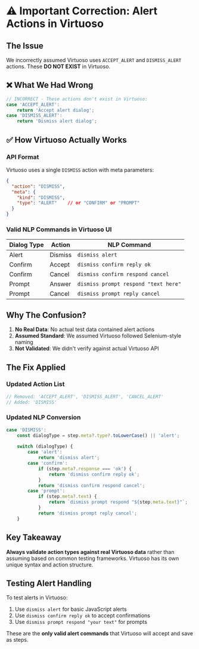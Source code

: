 # ⚠️ Important Correction: Alert Actions in Virtuoso

## The Issue
We incorrectly assumed Virtuoso uses `ACCEPT_ALERT` and `DISMISS_ALERT` actions. These **DO NOT EXIST** in Virtuoso.

## ❌ What We Had Wrong
```javascript
// INCORRECT - These actions don't exist in Virtuoso:
case 'ACCEPT_ALERT':
    return 'Accept alert dialog';
case 'DISMISS_ALERT':
    return 'Dismiss alert dialog';
```

## ✅ How Virtuoso Actually Works

### API Format
Virtuoso uses a single `DISMISS` action with meta parameters:

```json
{
  "action": "DISMISS",
  "meta": {
    "kind": "DISMISS",
    "type": "ALERT"    // or "CONFIRM" or "PROMPT"
  }
}
```

### Valid NLP Commands in Virtuoso UI

| Dialog Type | Action | NLP Command |
|------------|--------|-------------|
| Alert | Dismiss | `dismiss alert` |
| Confirm | Accept | `dismiss confirm reply ok` |
| Confirm | Cancel | `dismiss confirm respond cancel` |
| Prompt | Answer | `dismiss prompt respond "text here"` |
| Prompt | Cancel | `dismiss prompt reply cancel` |

## Why The Confusion?

1. **No Real Data**: No actual test data contained alert actions
2. **Assumed Standard**: We assumed Virtuoso followed Selenium-style naming
3. **Not Validated**: We didn't verify against actual Virtuoso API

## The Fix Applied

### Updated Action List
```javascript
// Removed: 'ACCEPT_ALERT', 'DISMISS_ALERT', 'CANCEL_ALERT'
// Added: 'DISMISS'
```

### Updated NLP Conversion
```javascript
case 'DISMISS':
    const dialogType = step.meta?.type?.toLowerCase() || 'alert';
    
    switch (dialogType) {
        case 'alert':
            return 'dismiss alert';
        case 'confirm':
            if (step.meta?.response === 'ok') {
                return 'dismiss confirm reply ok';
            }
            return 'dismiss confirm respond cancel';
        case 'prompt':
            if (step.meta?.text) {
                return `dismiss prompt respond "${step.meta.text}"`;
            }
            return 'dismiss prompt reply cancel';
    }
```

## Key Takeaway

**Always validate action types against real Virtuoso data** rather than assuming based on common testing frameworks. Virtuoso has its own unique syntax and action structure.

## Testing Alert Handling

To test alerts in Virtuoso:
1. Use `dismiss alert` for basic JavaScript alerts
2. Use `dismiss confirm reply ok` to accept confirmations
3. Use `dismiss prompt respond "your text"` for prompts

These are the **only valid alert commands** that Virtuoso will accept and save as steps.